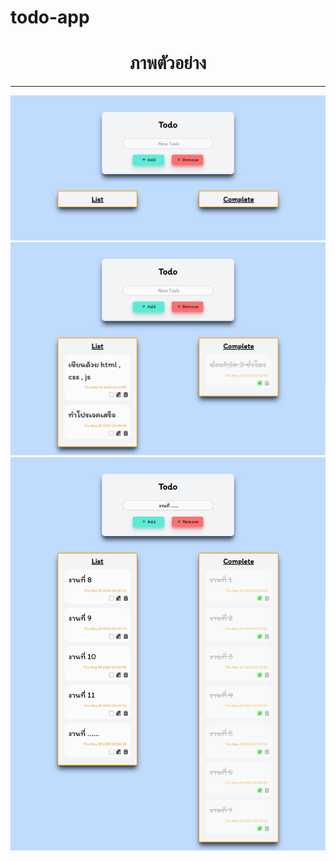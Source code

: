 # todo-app 
<h1 align="center">ภาพตัวอย่าง</h1>
<hr>
<img src="https://raw.githubusercontent.com/VarinCode/todo-app/main/preview/page1.png" alt ="ภาพที่ 1"/><br/>
<img src="https://raw.githubusercontent.com/VarinCode/todo-app/main/preview/page2.png" alt ="ภาพที่ 2"/><br/>
<img src="https://raw.githubusercontent.com/VarinCode/todo-app/main/preview/page3.png" alt ="ภาพที่ 3"/>
